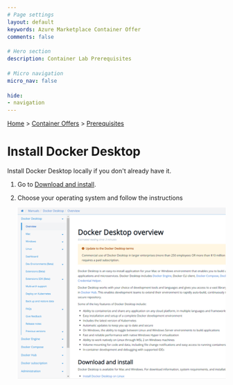 ```yaml
---
# Page settings
layout: default
keywords: Azure Marketplace Container Offer
comments: false

# Hero section
description: Container Lab Prerequisites

# Micro navigation
micro_nav: false

hide:
- navigation
---
```


[Home](../../../) > [Container Offers](../../../container/index.md) > [Prerequisites](./index.md)

# Install Docker Desktop

Install Docker Desktop locally if you don't already have it.

1. Go to [Download and install](https://docs.docker.com/desktop/#download-and-install).
2. Choose your operating system and follow the instructions

    ![Docker web page](images/docker.png)